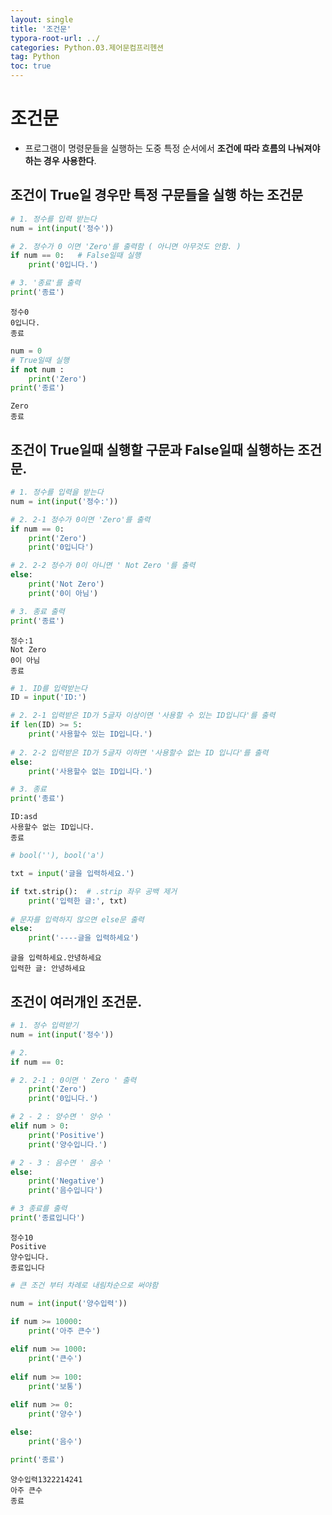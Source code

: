 ```yaml
---
layout: single
title: '조건문'
typora-root-url: ../
categories: Python.03.제어문컴프리헨션
tag: Python
toc: true
---
```


# 조건문

- 프로그램이 명령문들을 실행하는 도중 특정 순서에서 **조건에 따라 흐름의 나눠져야 하는 경우 사용한다**.

## 조건이 True일 경우만 특정 구문들을 실행 하는 조건문


```python
# 1. 정수를 입력 받는다
num = int(input('정수'))

# 2. 정수가 0 이면 'Zero'를 출력함 ( 아니면 아무것도 안함. )
if num == 0:   # False일때 실행
    print('0입니다.')

# 3. '종료'를 출력
print('종료')
```

    정수0
    0입니다.
    종료



```python
num = 0 
# True일때 실행
if not num : 
    print('Zero')
print('종료')
```

    Zero
    종료

## 조건이 True일때 실행할 구문과 False일때 실행하는 조건문.


```python
# 1. 정수를 입력을 받는다
num = int(input('정수:'))

# 2. 2-1 정수가 0이면 'Zero'를 출력
if num == 0: 
    print('Zero')
    print('0입니다')

# 2. 2-2 정수가 0이 아니면 ' Not Zero '를 출력
else: 
    print('Not Zero')
    print('0이 아님')

# 3. 종료 출력
print('종료')
```

    정수:1
    Not Zero
    0이 아님
    종료



```python
# 1. ID를 입력받는다
ID = input('ID:')

# 2. 2-1 입력받은 ID가 5글자 이상이면 '사용할 수 있는 ID입니다'를 출력
if len(ID) >= 5:
    print('사용할수 있는 ID입니다.')
    
# 2. 2-2 입력받은 ID가 5글자 이하면 '사용할수 없는 ID 입니다'를 출력
else:
    print('사용할수 없는 ID입니다.')

# 3. 종료
print('종료')
```

    ID:asd
    사용할수 없는 ID입니다.
    종료



```python
# bool(''), bool('a')

txt = input('글을 입력하세요.')

if txt.strip():  # .strip 좌우 공백 제거
    print('입력한 글:', txt)
    
# 문자를 입력하지 않으면 else문 출력
else:
    print('----글을 입력하세요')
```

    글을 입력하세요.안녕하세요
    입력한 글: 안녕하세요

## 조건이 여러개인 조건문.


```python
# 1. 정수 입력받기
num = int(input('정수'))

# 2. 
if num == 0:

# 2. 2-1 : 0이면 ' Zero ' 출력
    print('Zero')
    print('0입니다.')

# 2 - 2 : 양수면 ' 양수 ' 
elif num > 0: 
    print('Positive')
    print('양수입니다.')

# 2 - 3 : 음수면 ' 음수 '
else:
    print('Negative')
    print('음수입니다')

# 3 종료를 출력
print('종료입니다')
```

    정수10
    Positive
    양수입니다.
    종료입니다



```python
# 큰 조건 부터 차례로 내림차순으로 써야함

num = int(input('양수입력'))

if num >= 10000:   
    print('아주 큰수')
    
elif num >= 1000:
    print('큰수')
    
elif num >= 100:
    print('보통')

elif num >= 0:
    print('양수')
    
else:
    print('음수')

print('종료')
```

    양수입력1322214241
    아주 큰수
    종료
